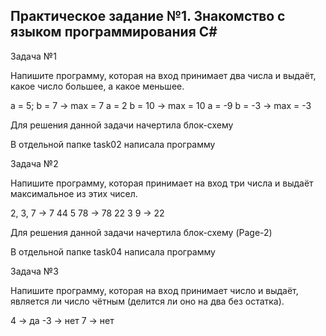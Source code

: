 ## Практическое задание №1. Знакомство с языком программирования С#

Задача №1

Напишите программу, которая на вход принимает два числа и выдаёт, какое число большее, а какое меньшее.

a = 5; b = 7 -> max = 7
a = 2 b = 10 -> max = 10
a = -9 b = -3 -> max = -3

Для решения данной задачи начертила блок-схему 

В отдельной папке task02 написала программу

Задача №2

Напишите программу, которая принимает на вход три числа и выдаёт максимальное из этих чисел.

2, 3, 7 -> 7
44 5 78 -> 78
22 3 9 -> 22

Для решения данной задачи начертила блок-схему (Page-2)

В отдельной папке task04 написала программу

Задача №3

Напишите программу, которая на вход принимает число и выдаёт, является ли число чётным (делится ли оно на два без остатка).

4 -> да
-3 -> нет
7 -> нет